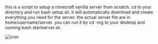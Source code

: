 this is a script to setup a minecraft vanilla server from scratch.
cd to your directory and run bash setup.sh.
it will automatically download and create everything you need for the server.
the actual server file are in home/username/server.
you can run it by cd -ing to your desktop and running bash startserver.sh.



![icon](https://github.com/octuaOSdev/minecraft-server-setup-script-linux/assets/144250548/7357dd9e-1810-48dc-9a27-178b01db38fb)
